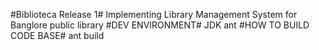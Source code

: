 #Biblioteca Release 1#
    Implementing Library Management System for Banglore public library
#DEV ENVIRONMENT#
    JDK
    ant
#HOW TO BUILD CODE BASE#
    ant build